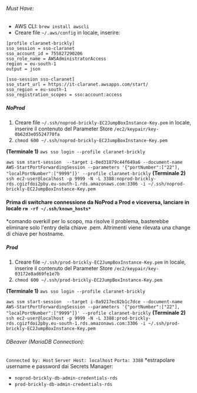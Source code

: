 ###### Must Have: 
- AWS CLI: `brew install awscli`
- Creare file `~/.aws/config` in locale, inserire:
```
[profile claranet-brickly]
sso_session = sso-claranet
sso_account_id = 755827290206
sso_role_name = AWSAdministratorAccess
region = eu-south-1
output = json

[sso-session sso-claranet]
sso_start_url = https://it-claranet.awsapps.com/start/
sso_region = eu-south-1
sso_registration_scopes = sso:account:access
```
##### NoProd
1) Creare file `~/.ssh/noprod-brickly-EC2JumpBoxInstance-Key.pem` in locale, inserire il contenuto del Parameter Store `/ec2/keypair/key-0b62d3e05524770fa`
2) `chmod 600 ~/.ssh/noprod-brickly-EC2JumpBoxInstance-Key.pem`

**(Terminale 1)**
`aws sso login --profile claranet-brickly`

`aws ssm start-session  --target i-0ed31879c44f649a6 --document-name AWS-StartPortForwardingSession --parameters '{"portNumber":["22"], "localPortNumber":["9999"]}' --profile claranet-brickly`
**(Terminale 2)**
`ssh ec2-user@localhost -p 9999 -N -L 3388:noprod-brickly-rds.cgizfdoi2pby.eu-south-1.rds.amazonaws.com:3306 -i ~/.ssh/noprod-brickly-EC2JumpBoxInstance-Key.pem`
#### **Prima di switchare connessione da NoProd a Prod e viceversa, lanciare in locale `rm -rf ~/.ssh/known_hosts*`**
*comando overkill per lo scopo, ma risolve il problema, basterebbe eliminare solo l'entry della chiave .pem. Altrimenti viene rilevata una change di chiave per hostname.

##### Prod
1) Creare file `~/.ssh/prod-brickly-EC2JumpBoxInstance-Key.pem` in locale, inserire il contenuto del Parameter Store `/ec2/keypair/key-03172e8ad69fe1e7b`
2) `chmod 600 ~/.ssh/prod-brickly-EC2JumpBoxInstance-Key.pem`

**(Terminale 1)**
`aws sso login --profile claranet-brickly`

`aws ssm start-session  --target i-0a9217ec82b1c7dce --document-name AWS-StartPortForwardingSession --parameters '{"portNumber":["22"], "localPortNumber":["9999"]}' --profile claranet-brickly`
**(Terminale 2)**
`ssh ec2-user@localhost -p 9999 -N -L 3388:prod-brickly-rds.cgizfdoi2pby.eu-south-1.rds.amazonaws.com:3306 -i ~/.ssh/prod-brickly-EC2JumpBoxInstance-Key.pem`
###### DBeaver (MariaDB Connection):

`Connected by: Host`
`Server Host: localhost`
`Porta: 3388`
*estrapolare username e password dai Secrets Manager:
- `noprod-brickly-db-admin-credentials-rds`
- `prod-brickly-db-admin-credentials-rds`